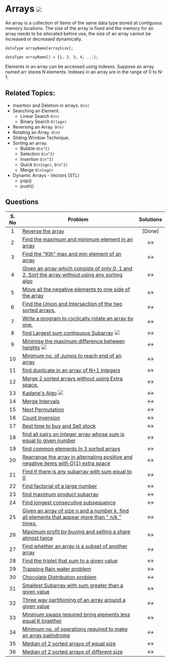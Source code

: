 # Arrays <img id="array" src="https://img.shields.io/badge/Arrays-36-brightgreen?style=for-the-badge">

An array is a collection of items of the same data type stored at contiguous memory locations. The size of the array is fixed and the memory for an array needs to be allocated before use, the size of an array cannot be increased or decreased dynamically.

`dataType arrayName[arraySize];`

`dataType arrayName[] = {1, 2, 3, 4, ...};`

Elements in an array can be accessed using indexes. Suppose an array named arr stores N elements. Indexes in an array are in the range of 0 to N-1.

## Related Topics:

- Insertion and Deletion in arrays. `O(n)`
- Searching an Element.
  - Linear Search `O(n)`
  - Binary Search `O(logn)`
- Reversing an Array. `O(n)`
- Rotating an Array. `O(n)`
- Sliding Window Technique.
- Sorting an array.
  - Bubble `O(n^2)`
  - Selection `O(n^2)`
  - Insertion `O(n^2)`
  - Quick `O(nlogn)`, `O(n^2)`
  - Merge `O(nlogn)`
- Dynamic Arrays - Vectors (STL)
  - pop()
  - push()

## Questions

<!--[![Reverse the array](https://img.shields.io/badge/Solution-green)](https://www.geeksforgeeks.org/write-a-program-to-reverse-an-array-or-string/)-->

| S. No | Problem                                                                                                                                                                                                             |           Solutions            |
| :---: | ------------------------------------------------------------------------------------------------------------------------------------------------------------------------------------------------------------------- | :----------------------------: |
|   1   | [Reverse the array](https://www.geeksforgeeks.org/write-a-program-to-reverse-an-array-or-string/")                                                                                                                  | [Done]             |
|   2   | [Find the maximum and minimum element in an array](https://www.geeksforgeeks.org/maximum-and-minimum-in-an-array/)                                                                                                  |              <->               |
|   3   | [Find the "Kth" max and min element of an array](https://practice.geeksforgeeks.org/problems/kth-smallest-element5635/1)                                                                                            |              <->               |
|   4   | [Given an array which consists of only 0, 1 and 2. Sort the array without using any sorting algo](https://practice.geeksforgeeks.org/problems/sort-an-array-of-0s-1s-and-2s4231/1)                                  |              <->               |
|   5   | [Move all the negative elements to one side of the array](https://www.geeksforgeeks.org/move-negative-numbers-beginning-positive-end-constant-extra-space/)                                                         |              <->               |
|   6   | [Find the Union and Intersection of the two sorted arrays.](https://practice.geeksforgeeks.org/problems/union-of-two-arrays3538/1)                                                                                  |              <->               |
|   7   | [Write a program to cyclically rotate an array by one.](https://practice.geeksforgeeks.org/problems/cyclically-rotate-an-array-by-one2614/1)                                                                        |              <->               |
|   8   | [find Largest sum contiguous Subarray](https://practice.geeksforgeeks.org/problems/kadanes-algorithm-1587115620/1) <img src="https://img.shields.io/badge/V. IMP-orange">                                           |              <->               |
|   9   | [Minimise the maximum difference between heights](https://practice.geeksforgeeks.org/problems/minimize-the-heights3351/1) <img src="https://img.shields.io/badge/V. IMP-orange">                                    |              <->               |
|  10   | [Minimum no. of Jumps to reach end of an array](https://practice.geeksforgeeks.org/problems/minimum-number-of-jumps-1587115620/1)                                                                                   |              <->               |
|  11   | [find duplicate in an array of N+1 Integers](https://leetcode.com/problems/find-the-duplicate-number/)                                                                                                              |              <->               |
|  12   | [Merge 2 sorted arrays without using Extra space.](https://practice.geeksforgeeks.org/problems/merge-two-sorted-arrays5135/1)                                                                                       |              <->               |
|  13   | [Kadane's Algo](https://practice.geeksforgeeks.org/problems/kadanes-algorithm/0) <img src="https://img.shields.io/badge/V.V.V.V.V. IMP-red">                                                                        |              <->               |
|  14   | [Merge Intervals](https://leetcode.com/problems/merge-intervals/)                                                                                                                                                   |              <->               |
|  15   | [Next Permutation](https://leetcode.com/problems/next-permutation/)                                                                                                                                                 |              <->               |
|  16   | [Count Inversion](https://practice.geeksforgeeks.org/problems/inversion-of-array/0)                                                                                                                                 |              <->               |
|  17   | [Best time to buy and Sell stock](https://leetcode.com/problems/best-time-to-buy-and-sell-stock/)                                                                                                                   |              <->               |
|  18   | [find all pairs on integer array whose sum is equal to given number](https://practice.geeksforgeeks.org/problems/count-pairs-with-given-sum5022/1)                                                                  |              <->               |
|  19   | [find common elements In 3 sorted arrays](https://practice.geeksforgeeks.org/problems/common-elements1132/1)                                                                                                        |              <->               |
|  20   | [Rearrange the array in alternating positive and negative items with O(1) extra space](https://www.geeksforgeeks.org/rearrange-array-alternating-positive-negative-items-o1-extra-space/)                           |              <->               |
|  21   | [Find if there is any subarray with sum equal to 0](https://practice.geeksforgeeks.org/problems/subarray-with-0-sum/0)                                                                                              |              <->               |
|  22   | [Find factorial of a large number](https://practice.geeksforgeeks.org/problems/factorials-of-large-numbers/0)                                                                                                       |              <->               |
|  23   | [find maximum product subarray](https://practice.geeksforgeeks.org/problems/maximum-product-subarray3604/1)                                                                                                         |              <->               |
|  24   | [Find longest consecutive subsequence](https://practice.geeksforgeeks.org/problems/longest-consecutive-subsequence/0)                                                                                               |              <->               |
|  25   | [Given an array of size n and a number k, find all elements that appear more than " n/k " times.](https://www.geeksforgeeks.org/given-an-array-of-of-size-n-finds-all-the-elements-that-appear-more-than-nk-times/) |              <->               |
|  26   | [Maximum profit by buying and selling a share atmost twice](https://www.geeksforgeeks.org/maximum-profit-by-buying-and-selling-a-share-at-most-twice/)                                                              |              <->               |
|  27   | [Find whether an array is a subset of another array](https://practice.geeksforgeeks.org/problems/array-subset-of-another-array/0)                                                                                   |              <->               |
|  28   | [Find the triplet that sum to a given value](https://practice.geeksforgeeks.org/problems/triplet-sum-in-array/0)                                                                                                    |              <->               |
|  29   | [Trapping Rain water problem](https://practice.geeksforgeeks.org/problems/trapping-rain-water/0)                                                                                                                    |              <->               |
|  30   | [Chocolate Distribution problem](https://practice.geeksforgeeks.org/problems/chocolate-distribution-problem/0)                                                                                                      |              <->               |
|  31   | [Smallest Subarray with sum greater than a given value](https://practice.geeksforgeeks.org/problems/smallest-subarray-with-sum-greater-than-x/0)                                                                    |              <->               |
|  32   | [Three way partitioning of an array around a given value](https://practice.geeksforgeeks.org/problems/three-way-partitioning/1)                                                                                     |              <->               |
|  33   | [Minimum swaps required bring elements less equal K together](https://practice.geeksforgeeks.org/problems/minimum-swaps-required-to-bring-all-elements-less-than-or-equal-to-k-together/0)                          |              <->               |
|  34   | [Minimum no. of operations required to make an array palindrome](https://practice.geeksforgeeks.org/problems/palindromic-array/0)                                                                                   |              <->               |
|  35   | [Median of 2 sorted arrays of equal size](https://practice.geeksforgeeks.org/problems/find-the-median0527/1)                                                                                                        |              <->               |
|  36   | [Median of 2 sorted arrays of different size](https://www.geeksforgeeks.org/median-of-two-sorted-arrays-of-different-sizes/)                                                                                        |              <->               |

